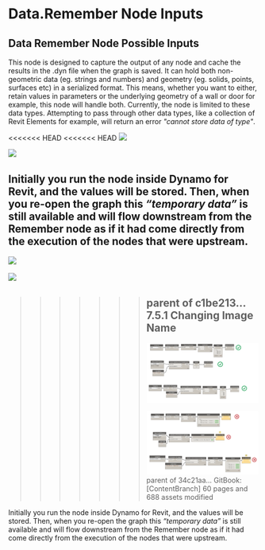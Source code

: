 # Data.Remember Node Inputs

## Data Remember Node Possible Inputs

This node is designed to capture the output of any node and cache the results in the .dyn file when the graph is saved. It can hold both non-geometric data \(eg. strings and numbers\) and geometry \(eg. solids, points, surfaces etc\) in a serialized format. This means, whether you want to either, retain values in parameters or the underlying geometry of a wall or door for example, this node will handle both. Currently, the node is limited to these data types. Attempting to pass through other data types, like a collection of Revit Elements for example, will return an error _"cannot store data of type"_.

&lt;&lt;&lt;&lt;&lt;&lt;&lt; HEAD &lt;&lt;&lt;&lt;&lt;&lt;&lt; HEAD ![](https://github.com/martinstacey/RefineryPrimer/tree/bf3f382a4a941f34e3f9114c0f0e6bce72088337/.gitbook/assets/remembernodeinputs1%20%281%29.png)

![](https://github.com/martinstacey/RefineryPrimer/tree/bf3f382a4a941f34e3f9114c0f0e6bce72088337/.gitbook/assets/remembernodeinputs2%20%281%29.png)

## Initially you run the node inside Dynamo for Revit, and the values will be stored. Then, when you re-open the graph this _“temporary data”_ is still available and will flow downstream from the Remember node as if it had come directly from the execution of the nodes that were upstream.

![](https://github.com/martinstacey/RefineryPrimer/tree/bf3f382a4a941f34e3f9114c0f0e6bce72088337/.gitbook/assets/hello/remembernodesinputs1.png)

![](https://github.com/martinstacey/RefineryPrimer/tree/bf3f382a4a941f34e3f9114c0f0e6bce72088337/.gitbook/assets/hello/remembernodesinputs1.png)

> > > > > > > ## parent of c1be213... 7.5.1 Changing Image Name
> > > > > > >
> > > > > > > ![](../../.gitbook/assets/remembernodeinputs1%20%282%29.png)
> > > > > > >
> > > > > > >  ![](../../.gitbook/assets/remembernodeinputs2.png) parent of 34c21aa... GitBook: \[ContentBranch\] 60 pages and 688 assets modified

Initially you run the node inside Dynamo for Revit, and the values will be stored. Then, when you re-open the graph this _“temporary data”_ is still available and will flow downstream from the Remember node as if it had come directly from the execution of the nodes that were upstream.

